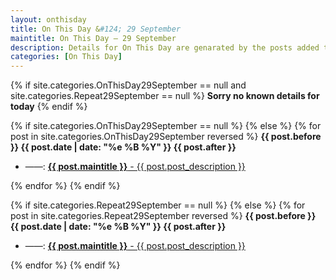 ```yaml
---
layout: onthisday
title: On This Day &#124; 29 September
maintitle: On This Day — 29 September
description: Details for On This Day are genarated by the posts added to the website so the content is subject to changes/updates over time.
categories: [On This Day]
---
```


{% if site.categories.OnThisDay29September == null and site.categories.Repeat29September == null %}
<strong>Sorry no known details for today</strong>
{% endif %}

{% if site.categories.OnThisDay29September == null %}
{% else %}
{% for post in site.categories.OnThisDay29September reversed %}
<strong>{{ post.before }} {{ post.date | date: "%e %B %Y" }} {{ post.after }}</strong>
<ul>
<li> ——: <a href="{{ post.url }}"><strong>{{ post.maintitle }}</strong> - {{ post.post_description }}</a></li>
</ul>
{% endfor %}
{% endif %}

{% if site.categories.Repeat29September == null %}
{% else %}
{% for post in site.categories.Repeat29September reversed %}
<strong>{{ post.before }} {{ post.date | date: "%e %B %Y" }} {{ post.after }}</strong>
<ul>
<li> ——: <a href="{{ post.url }}"><strong>{{ post.maintitle }}</strong> - {{ post.post_description }}</a></li>
</ul>
{% endfor %}
{% endif %}
